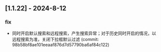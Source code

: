 ## [1.1.22] - 2024-8-12

### fix

- 同时开启默认搜索和远程搜索，产生搜索异常；对于历史同时开启的情况，以远程搜索为准，关闭下拉框默认过滤 (commit: 98b58bf8ae101eeaaf876d7d57790ba6af84c122)
